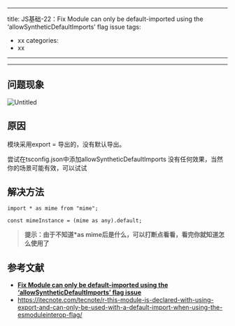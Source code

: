 ***

title: JS基础-22：Fix Module can only be default-imported using the ‘allowSyntheticDefaultImports’ flag issue
tags:

* xx
  categories:
* xx

***

***

## 问题现象

![Untitled](https://cdn.jsdelivr.net/gh/yxw007/BlogPicBed@master/img/1719551051985.png)

## 原因

模块采用export = 导出的，没有默认导出。

尝试在tsconfig.json中添加allowSyntheticDefaultImports 没有任何效果，当然你的场景可能有效，可以试试

## 解决方法

```tsx
import * as mime from "mime";

const mimeInstance = (mime as any).default;
```

> **提示：由于不知道\*as mime后是什么，可以打断点看看，看完你就知道怎么使用了**

## 参考文献

* [**Fix Module can only be default-imported using the ‘allowSyntheticDefaultImports’ flag issue**](https://medium.com/@liwp.stephen/fix-module-can-only-be-default-imported-using-the-allowsyntheticdefaultimports-flag-issue-a033a361c6bf)
* <https://itecnote.com/tecnote/r-this-module-is-declared-with-using-export-and-can-only-be-used-with-a-default-import-when-using-the-esmoduleinterop-flag/>
